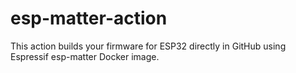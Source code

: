 # esp-matter-action

This action builds your firmware for ESP32 directly in GitHub using Espressif esp-matter Docker image.
